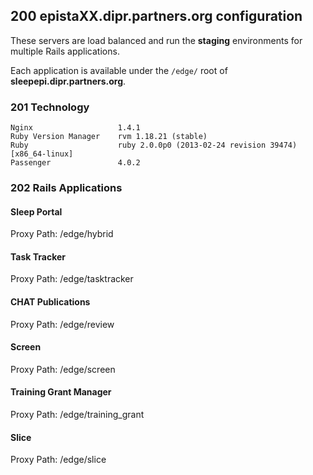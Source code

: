## 200 epistaXX.dipr.partners.org configuration

These servers are load balanced and run the **staging** environments for multiple Rails applications.

Each application is available under the `/edge/` root of **sleepepi.dipr.partners.org**.

### 201 Technology

```
Nginx                   1.4.1
Ruby Version Manager    rvm 1.18.21 (stable)
Ruby                    ruby 2.0.0p0 (2013-02-24 revision 39474) [x86_64-linux]
Passenger               4.0.2
```

### 202 Rails Applications

#### Sleep Portal

Proxy Path: /edge/hybrid


#### Task Tracker

Proxy Path: /edge/tasktracker


#### CHAT Publications

Proxy Path: /edge/review


#### Screen

Proxy Path: /edge/screen


#### Training Grant Manager

Proxy Path: /edge/training_grant


#### Slice

Proxy Path: /edge/slice

